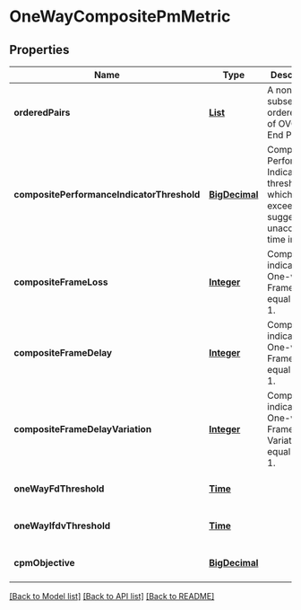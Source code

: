 # OneWayCompositePmMetric
## Properties

Name | Type | Description | Notes
------------ | ------------- | ------------- | -------------
**orderedPairs** | [**List**](OrderedPair.md) | A non-empty subset of the ordered pairs of OVC/EVC End Points. | [optional] [default to null]
**compositePerformanceIndicatorThreshold** | [**BigDecimal**](number.md) | Composite Performance Indicator threshold which if exceeded suggests an unacceptable time interval. | [optional] [default to null]
**compositeFrameLoss** | [**Integer**](integer.md) | Composite indicator for One-way Frame Loss equal to 0 or 1. | [optional] [default to null]
**compositeFrameDelay** | [**Integer**](integer.md) | Composite indicator for One-way Frame Delay equal to 0 or 1. | [optional] [default to null]
**compositeFrameDelayVariation** | [**Integer**](integer.md) | Composite indicator for One-way Frame Delay Variation equal to 0 or 1. | [optional] [default to null]
**oneWayFdThreshold** | [**Time**](Time.md) |  | [optional] [default to null]
**oneWayIfdvThreshold** | [**Time**](Time.md) |  | [optional] [default to null]
**cpmObjective** | [**BigDecimal**](number.md) |  | [optional] [default to null]

[[Back to Model list]](../README.md#documentation-for-models) [[Back to API list]](../README.md#documentation-for-api-endpoints) [[Back to README]](../README.md)

